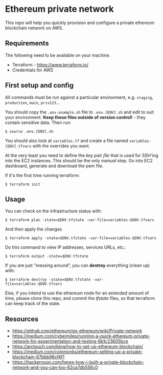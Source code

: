 # Ethereum private network

This repo will help you quickly provision and configure a private ethereum blockchain network on AWS.

## Requirements

The following need to be available on your machine.

- Terraform - https://www.terraform.io/
- Credentials for AWS

## First setup and config

All commands must be run against a particular environment, e.g. `staging`,
`production`, `main`, `priv123`...

You should copy the `.env.example.sh` file to `.env.[ENV].sh` and edit to suit your environment. 
**Keep these files outside of version control!** - they contain sensitive data.
Then run:

    $ source .env.[ENV].sh

You should also look at `variables.tf` and create a file named `variables-[ENV].tfvars` with the overrides you want.

At the very least you need to define the *key pair file* that is used for SSH'ing into the EC2 instances. This should be the only *manual* step.
Go into EC2 dashboard, generate and download the pem file.

If it's the first time running terraform: 

    $ terraform init

## Usage

You can check on the infrastructure status with:

    $ terraform plan -state=$ENV.tfstate -var-file=variables-$ENV.tfvars

And then apply the changes

    $ terraform apply -state=$ENV.tfstate -var-file=variables-$ENV.tfvars

Do this command to view IP addresses, services URLs, etc.:

    $ terraform output -state=$ENV.tfstate

If you are just "messing around", you can **destroy** everything (clean up) with:

    $ terraform destroy -state=$ENV.tfstate -var-file=variables-$ENV.tfvars

Else, if you intend to use the ethereum node for an extended amount of time,  please clone this repo, and commit the *tfstate* files, so that terraform can keep track of the state.

## Resources

- https://github.com/ethereum/go-ethereum/wiki/Private-network
- https://medium.com/cybermiles/running-a-quick-ethereum-private-network-for-experimentation-and-testing-6b1c23605bce
- https://arctouch.com/blog/how-to-set-up-ethereum-blockchain/
- https://medium.com/coinmonks/ethereum-setting-up-a-private-blockchain-67bbb96cf4f1
- https://hackernoon.com/heres-how-i-built-a-private-blockchain-network-and-you-can-too-62ca7db556c0

